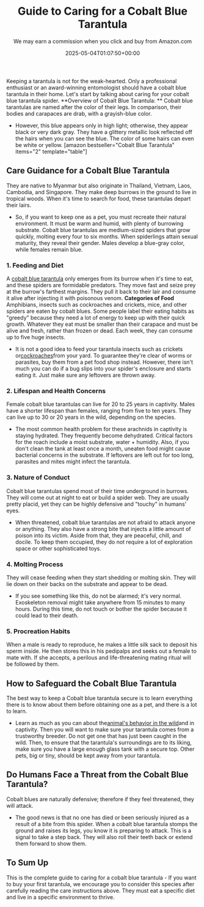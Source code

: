 ﻿---
author: We may earn a commission when you click and buy from Amazon.com
layout: post
title: Guide to Caring for a Cobalt Blue Tarantula
date: '2025-05-04T01:07:50+00:00'
categories:
- Guide
- Spiders
tags: []
slug: /the-complete-guide-to-caring-for-a-cobalt-blue-tarantula/
lastmod: 2025-05-07T12:21:28+03:00
---

Keeping a tarantula is not for the weak-hearted. Only a professional enthusiast or an award-winning entomologist should have a cobalt blue tarantula in their home. Let's start by talking about caring for your cobalt blue tarantula spider.
**Overview of Cobalt Blue Tarantula: **
Cobalt blue tarantulas are named after the color of their legs. In comparison, their bodies and carapaces are drab, with a grayish-blue color.
- However, this blue appears only in high light; otherwise, they appear black or very dark gray.
They have a glittery metallic look reflected off the hairs when you can see the blue. The color of some hairs can even be white or yellow.
[amazon bestseller="Cobalt Blue Tarantula" items="2" template="table"]
## **Care Guidance for a Cobalt Blue Tarantula**
They are native to Myanmar but also originate in Thailand, Vietnam, Laos, Cambodia, and Singapore. They make deep burrows in the ground to live in tropical woods. When it's time to search for food, these tarantulas depart their lairs.
- So, if you want to keep one as a pet, you must recreate their natural environment. It must be warm and humid, with plenty of burrowing substrate.
Cobalt blue tarantulas are medium-sized spiders that grow quickly, molting every four to six months. When spiderlings attain sexual maturity, they reveal their gender. Males develop a blue-gray color, while females remain blue.
### **1. Feeding and Diet**
A
[cobalt blue tarantula](https://www.topflightdubia.com/cobalt-blue-tarantula-care)
only emerges from its burrow when it's time to eat, and these spiders are formidable predators.
They move fast and seize prey at the burrow's farthest margins. They pull it back to their lair and consume it alive after injecting it with poisonous venom.
**Categories of Food**
Amphibians, insects such as cockroaches and crickets, mice, and other spiders are eaten by cobalt blues. Some people label their eating habits as "greedy" because they need a lot of energy to keep up with their quick growth.
Whatever they eat must be smaller than their carapace and must be alive and fresh, rather than frozen or dead. Each week, they can consume up to five huge insects.
- It is not a good idea to feed your tarantula insects such as crickets or[cockroaches](https://pestpolicy.com/what-animals-eat-cockroaches/)from your yard. To guarantee they're clear of worms or parasites, buy them from a pet food shop instead.
However, there isn't much you can do if a bug slips into your spider's enclosure and starts eating it. Just make sure any leftovers are thrown away.
### **2. Lifespan and Health Concerns**
Female cobalt blue tarantulas can live for 20 to 25 years in captivity. Males have a shorter lifespan than females, ranging from five to ten years. They can live up to 30 or 20 years in the wild, depending on the species.
- The most common health problem for these arachnids in captivity is staying hydrated. They frequently become dehydrated. Critical factors for the roach include a moist substrate, water + humidity.
Also, if you don't clean the tank at least once a month, uneaten food might cause bacterial concerns in the substrate. If leftovers are left out for too long, parasites and mites might infect the tarantula.
### **3. Nature of Conduct**
Cobalt blue tarantulas spend most of their time underground in burrows. They will come out at night to eat or build a spider web. They are usually pretty placid, yet they can be highly defensive and "touchy" in humans' eyes.
- When threatened, cobalt blue tarantulas are not afraid to attack anyone or anything.
They also have a strong bite that injects a little amount of poison into its victim. Aside from that, they are peaceful, chill, and docile. To keep them occupied, they do not require a lot of exploration space or other sophisticated toys.
### **4. Molting Process**
They will cease feeding when they start shedding or molting skin. They will lie down on their backs on the substrate and appear to be dead.
- If you see something like this, do not be alarmed; it's very normal.
Exoskeleton removal might take anywhere from 15 minutes to many hours. During this time, do not touch or bother the spider because it could lead to their death.
### **5. Procreation Habits**
When a male is ready to reproduce, he makes a little silk sack to deposit his sperm inside.
He then stores this in his pedipalps and seeks out a female to mate with. If she accepts, a perilous and life-threatening mating ritual will be followed by them.
## **How to Safeguard the Cobalt Blue Tarantula**
The best way to keep a Cobalt blue tarantula secure is to learn everything there is to know about them before obtaining one as a pet, and there is a lot to learn.
- Learn as much as you can about the[animal's behavior in the wild](https://pestpolicy.com/is-wall-gecko-poisonous-if-eaten/)and in captivity. Then you will want to make sure your tarantula comes from a trustworthy breeder. Do not get one that has just been caught in the wild.
Then, to ensure that the tarantula's surroundings are to its liking, make sure you have a large enough glass tank with a secure top. Other pets, big or tiny, should be kept away from your tarantula.
## **Do Humans Face a Threat from the Cobalt Blue Tarantula?**
Cobalt blues are naturally defensive; therefore if they feel threatened, they will attack.
- The good news is that no one has died or been seriously injured as a result of a bite from this spider. When a cobalt blue tarantula stomps the ground and raises its legs, you know it is preparing to attack.
This is a signal to take a step back. They will also roll their teeth back or extend them forward to show them.
## **To Sum Up**
This is the complete guide to caring for a cobalt blue tarantula - If you want to buy your first tarantula, we encourage you to consider this species after carefully reading the care instructions above. They must eat a specific diet and live in a specific environment to thrive.